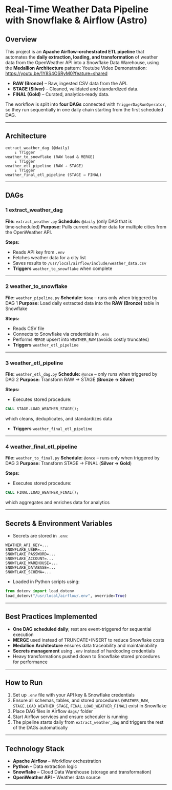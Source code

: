 # **Real-Time Weather Data Pipeline with Snowflake & Airflow (Astro)**

## **Overview**

This project is an **Apache Airflow–orchestrated ETL pipeline** that automates the **daily extraction, loading, and transformation** of weather data from the OpenWeather API into a Snowflake Data Warehouse, using the **Medallion Architecture** pattern:
Youtube Video Demonstration: https://youtu.be/1Y8S4OSRyM0?feature=shared

- **RAW (Bronze)** – Raw, ingested CSV data from the API.
- **STAGE (Silver)** – Cleaned, validated and standardized data.
- **FINAL (Gold)** – Curated, analytics‑ready data.

The workflow is split into **four DAGs** connected with `TriggerDagRunOperator`, so they run sequentially in one daily chain starting from the first scheduled DAG.

***

## **Architecture**

```
extract_weather_dag (@daily)
    ↓ Trigger
weather_to_snowflake (RAW load & MERGE)
    ↓ Trigger
weather_etl_pipeline (RAW → STAGE)
    ↓ Trigger
weather_final_etl_pipeline (STAGE → FINAL)
```


***

## **DAGs**

### 1️ extract_weather_dag

**File:** `extract_weather.py`
**Schedule:** `@daily` (only DAG that is time‑scheduled)
**Purpose:** Pulls current weather data for multiple cities from the OpenWeather API.

**Steps:**

- Reads API key from `.env`
- Fetches weather data for a city list
- Saves results to `/usr/local/airflow/include/weather_data.csv`
- **Triggers** `weather_to_snowflake` when complete

***

### 2️ weather_to_snowflake

**File:** `weather_pipeline.py`
**Schedule:** `None` – runs only when triggered by DAG 1
**Purpose:** Load daily extracted data into the **RAW (Bronze)** table in Snowflake

**Steps:**

- Reads CSV file
- Connects to Snowflake via credentials in `.env`
- Performs `MERGE` upsert into `WEATHER_RAW` (avoids costly truncates)
- **Triggers** `weather_etl_pipeline`

***

### 3️ weather_etl_pipeline

**File:** `weather_etl_dag.py`
**Schedule:** `@once` – only runs when triggered by DAG 2
**Purpose:** Transform RAW → STAGE (**Bronze → Silver**)

**Steps:**

- Executes stored procedure:

```sql
CALL STAGE.LOAD_WEATHER_STAGE();
```

which cleans, deduplicates, and standardizes data
- **Triggers** `weather_final_etl_pipeline`

***

### 4️ weather_final_etl_pipeline

**File:** `weather_to_final.py`
**Schedule:** `@once` – runs only when triggered by DAG 3
**Purpose:** Transform STAGE → FINAL (**Silver → Gold**)

**Steps:**

- Executes stored procedure:

```sql
CALL FINAL.LOAD_WEATHER_FINAL();
```

which aggregates and enriches data for analytics

***

## **Secrets \& Environment Variables**

- Secrets are stored in `.env`:

```
WEATHER_API_KEY=...
SNOWFLAKE_USER=...
SNOWFLAKE_PASSWORD=...
SNOWFLAKE_ACCOUNT=...
SNOWFLAKE_WAREHOUSE=...
SNOWFLAKE_DATABASE=...
SNOWFLAKE_SCHEMA=...
```

- Loaded in Python scripts using:

```python
from dotenv import load_dotenv
load_dotenv("/usr/local/airflow/.env", override=True)
```


***

## **Best Practices Implemented**

- **One DAG scheduled daily**; rest are event-triggered for sequential execution
- **MERGE** used instead of TRUNCATE+INSERT to reduce Snowflake costs
- **Medallion Architecture** ensures data traceability and maintainability
- **Secrets management** using `.env` instead of hardcoding credentials
- Heavy transformations pushed down to Snowflake stored procedures for performance

***

## **How to Run**

1. Set up `.env` file with your API key \& Snowflake credentials
2. Ensure all schemas, tables, and stored procedures (`WEATHER_RAW`, `STAGE.LOAD_WEATHER_STAGE`, `FINAL.LOAD_WEATHER_FINAL`) exist in Snowflake
3. Place DAG files in Airflow `dags/` folder
4. Start Airflow services and ensure scheduler is running
5. The pipeline starts daily from `extract_weather_dag` and triggers the rest of the DAGs automatically

***

## **Technology Stack**

- **Apache Airflow** – Workflow orchestration
- **Python** – Data extraction logic
- **Snowflake** – Cloud Data Warehouse (storage and transformation)
- **OpenWeather API** – Weather data source

***
